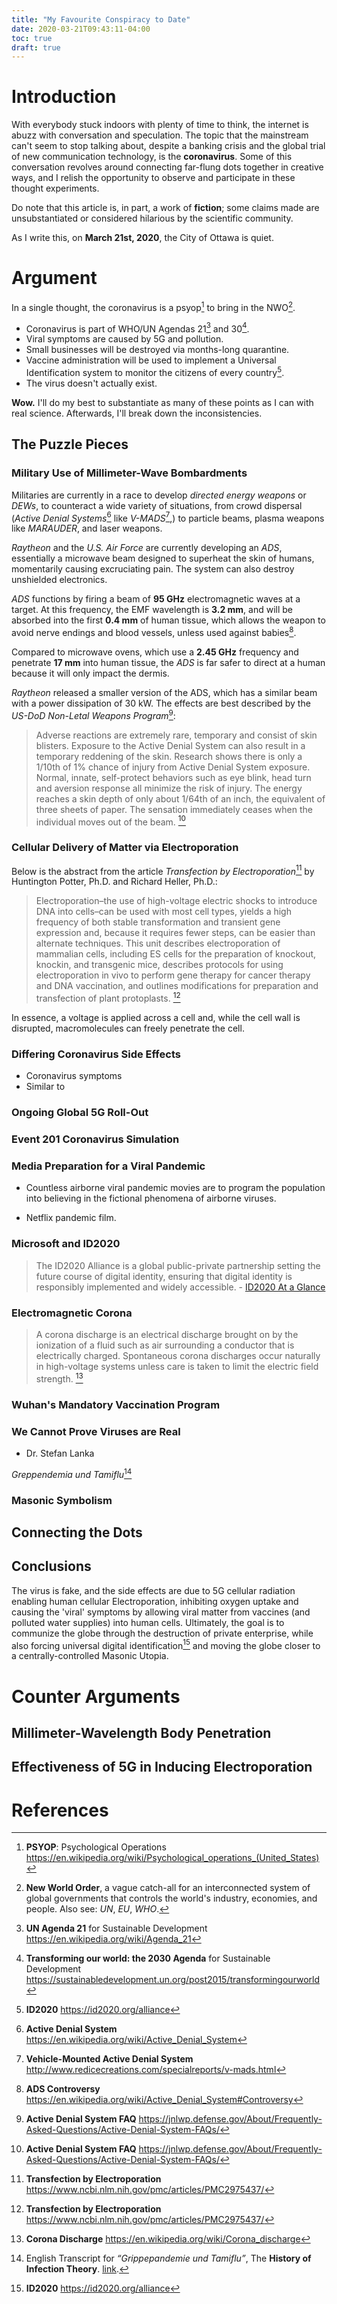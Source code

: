 ```yaml
---
title: "My Favourite Conspiracy to Date"
date: 2020-03-21T09:43:11-04:00
toc: true
draft: true
---
```


# Introduction

With everybody stuck indoors with plenty of time to think, the internet is
abuzz with conversation and speculation. The topic that the mainstream can't
seem to stop talking about, despite a banking crisis and the global trial of new
communication technology, is the **coronavirus**. Some of this conversation
revolves around connecting far-flung dots together in creative ways, and I
relish the opportunity to observe and participate in these thought experiments.

Do note that this article is, in part, a work of **fiction**; some claims made are
unsubstantiated or considered hilarious by the scientific community.

As I write this, on **March 21st, 2020**, the City of Ottawa is quiet.

# Argument

In a single thought, the coronavirus is a psyop[^psyop] to bring in the NWO[^nwo].

- Coronavirus is part of WHO/UN Agendas 21[^un-21] and 30[^un-30].
- Viral symptoms are caused by 5G and pollution.
- Small businesses will be destroyed via months-long quarantine.
- Vaccine administration will be used to implement a Universal Identification
  system to monitor the citizens of every country[^id2020].
- The virus doesn't actually exist.

**Wow.** I'll do my best to substantiate as many of these points as I can with
real science. Afterwards, I'll break down the inconsistencies.

## The Puzzle Pieces

### Military Use of Millimeter-Wave Bombardments

Militaries are currently in a race to develop _directed energy weapons_ or
_DEWs_, to counteract a wide variety of situations, from crowd dispersal
(_Active Denial Systems_[^ads] like _V-MADS_[^vmads],) to particle beams, plasma
weapons like _MARAUDER_, and laser weapons.

_Raytheon_ and the _U.S. Air Force_ are currently developing an _ADS_,
essentially a microwave beam designed to superheat the skin of humans, momentarily
causing excruciating pain. The system can also destroy unshielded electronics.

_ADS_ functions by firing a beam of **95 GHz** electromagnetic waves at a
target. At this frequency, the EMF wavelength is **3.2 mm**, and will be
absorbed into the first **0.4 mm** of human tissue, which allows the weapon to
avoid nerve endings and blood vessels, unless used against babies[^ads-baby].

Compared to microwave ovens, which use a **2.45 GHz** frequency and penetrate
**17 mm** into human tissue, the _ADS_ is far safer to direct at a human because
it will only impact the dermis.

_Raytheon_ released a smaller version of the ADS, which has a similar beam with
a power dissipation of 30 kW. The effects are best described by the _US-DoD
Non-Letal Weapons Program_[^dod-nlw]:

> Adverse reactions are extremely rare, temporary and consist of skin blisters.
> Exposure to the Active Denial System can also result in a temporary reddening
> of the skin. Research shows there is only a 1/10th of 1% chance of injury from
> Active Denial System exposure. Normal, innate, self-protect behaviors such as
> eye blink, head turn and aversion response all minimize the risk of injury.
> The energy reaches a skin depth of only about 1/64th of an inch, the
> equivalent of three sheets of paper. The sensation immediately ceases when the
> individual moves out of the beam. [^dod-nlw]

### Cellular Delivery of Matter via Electroporation

Below is the abstract from the article _Transfection by Electroporation_[^tbe] by
Huntington Potter, Ph.D. and Richard Heller, Ph.D.:

[^tbe]: **Transfection by Electroporation** <https://www.ncbi.nlm.nih.gov/pmc/articles/PMC2975437/>

> Electroporation–the use of high-voltage electric shocks to introduce DNA into
> cells–can be used with most cell types, yields a high frequency of both stable
> transformation and transient gene expression and, because it requires fewer
> steps, can be easier than alternate techniques. This unit describes
> electroporation of mammalian cells, including ES cells for the preparation of
> knockout, knockin, and transgenic mice, describes protocols for using
> electroporation in vivo to perform gene therapy for cancer therapy and DNA
> vaccination, and outlines modifications for preparation and transfection of
> plant protoplasts. [^tbe]

In essence, a voltage is applied across a cell and, while the cell wall is
disrupted, macromolecules can freely penetrate the cell.

### Differing Coronavirus Side Effects

- Coronavirus symptoms
- Similar to

### Ongoing Global 5G Roll-Out

### Event 201 Coronavirus Simulation

### Media Preparation for a Viral Pandemic

- Countless airborne viral pandemic movies are to program the population into
  believing in the fictional phenomena of airborne viruses.

- Netflix pandemic film.

### Microsoft and ID2020

> The ID2020 Alliance is a global public-private partnership setting
> the future course of digital identity, ensuring that digital identity is
> responsibly implemented and widely accessible. - [ID2020 At a
> Glance](https://id2020.org/uploads/files/ID2020-Alliance-Overview.pdf)

### Electromagnetic Corona

> A corona discharge is an electrical discharge brought on by the ionization of
> a fluid such as air surrounding a conductor that is electrically charged.
> Spontaneous corona discharges occur naturally in high-voltage systems unless
> care is taken to limit the electric field strength. [^electric-corona]

[^electric-corona]: **Corona Discharge** <https://en.wikipedia.org/wiki/Corona_discharge>

### Wuhan's Mandatory Vaccination Program

### We Cannot Prove Viruses are Real

- Dr. Stefan Lanka

_Greppendemia und Tamiflu_[^history-infection-theory]

### Masonic Symbolism

## Connecting the Dots

## Conclusions

The virus is fake, and the side effects are due to 5G cellular radiation enabling
human cellular Electroporation, inhibiting oxygen uptake and causing the 'viral'
symptoms by allowing viral matter from vaccines (and polluted water supplies)
into human cells. Ultimately, the goal is to communize the globe through the
destruction of private enterprise, while also forcing universal digital
identification[^id2020] and moving the globe closer to a centrally-controlled
Masonic Utopia.

# Counter Arguments

## Millimeter-Wavelength Body Penetration

## Effectiveness of 5G in Inducing Electroporation

# References

[^nwo]: **New World Order**, a vague catch-all for an interconnected system of global governments that controls the world's industry, economies, and people. Also see: _UN_, _EU_, _WHO_.
[^history-infection-theory]: English Transcript for _“Grippepandemie und Tamiflu”_, The **History of Infection Theory**. [link](https://abruptearthchanges.com/2017/11/17/dr-stefan-lanka-the-history-of-the-infection-theory/).
[^un-21]: **UN Agenda 21** for Sustainable Development <https://en.wikipedia.org/wiki/Agenda_21>
[^un-30]: **Transforming our world: the 2030 Agenda** for Sustainable Development <https://sustainabledevelopment.un.org/post2015/transformingourworld>
[^id2020]: **ID2020** <https://id2020.org/alliance>
[^psyop]: **PSYOP**: Psychological Operations <https://en.wikipedia.org/wiki/Psychological_operations_(United_States)>
[^ads]: **Active Denial System** <https://en.wikipedia.org/wiki/Active_Denial_System>
[^vmads]: **Vehicle-Mounted Active Denial System** <http://www.redicecreations.com/specialreports/v-mads.html>
[^ads-baby]: **ADS Controversy** <https://en.wikipedia.org/wiki/Active_Denial_System#Controversy>
[^dod-nlw]: **Active Denial System FAQ** <https://jnlwp.defense.gov/About/Frequently-Asked-Questions/Active-Denial-System-FAQs/>
